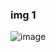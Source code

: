 ### img 1
![image](https://user-images.githubusercontent.com/123137817/216914081-dba160a1-26cf-4eb8-9813-db7145209cf7.png)

